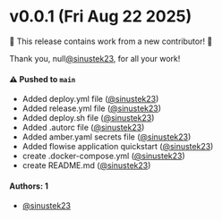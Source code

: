 # v0.0.1 (Fri Aug 22 2025)

:tada: This release contains work from a new contributor! :tada:

Thank you, null[@sinustek23](https://github.com/sinustek23), for all your work!

#### ⚠️ Pushed to `main`

- Added deploy.yml file ([@sinustek23](https://github.com/sinustek23))
- Added release.yml file ([@sinustek23](https://github.com/sinustek23))
- Added deploy.sh file ([@sinustek23](https://github.com/sinustek23))
- Added .autorc file ([@sinustek23](https://github.com/sinustek23))
- Added amber.yaml secrets file ([@sinustek23](https://github.com/sinustek23))
- Added flowise application quickstart ([@sinustek23](https://github.com/sinustek23))
- create .docker-compose.yml ([@sinustek23](https://github.com/sinustek23))
- create README.md ([@sinustek23](https://github.com/sinustek23))

#### Authors: 1

- [@sinustek23](https://github.com/sinustek23)
